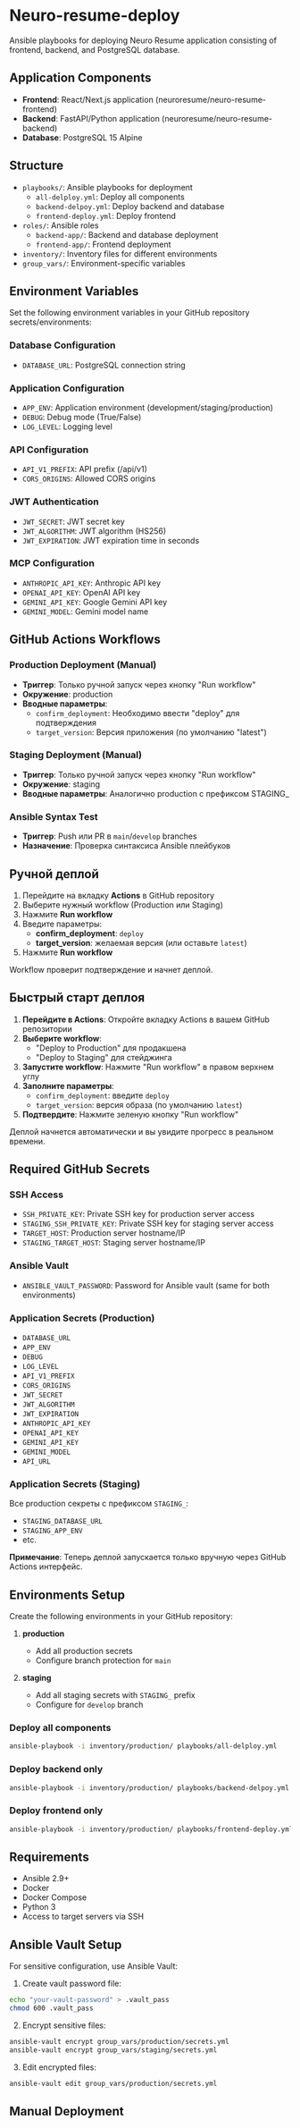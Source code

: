 # Neuro-resume-deploy

Ansible playbooks for deploying Neuro Resume application consisting of frontend, backend, and PostgreSQL database.

## Application Components

- **Frontend**: React/Next.js application (neuroresume/neuro-resume-frontend)
- **Backend**: FastAPI/Python application (neuroresume/neuro-resume-backend)
- **Database**: PostgreSQL 15 Alpine

## Structure

- `playbooks/`: Ansible playbooks for deployment
  - `all-delploy.yml`: Deploy all components
  - `backend-delpoy.yml`: Deploy backend and database
  - `frontend-deploy.yml`: Deploy frontend
- `roles/`: Ansible roles
  - `backend-app/`: Backend and database deployment
  - `frontend-app/`: Frontend deployment
- `inventory/`: Inventory files for different environments
- `group_vars/`: Environment-specific variables

## Environment Variables

Set the following environment variables in your GitHub repository secrets/environments:

### Database Configuration
- `DATABASE_URL`: PostgreSQL connection string

### Application Configuration
- `APP_ENV`: Application environment (development/staging/production)
- `DEBUG`: Debug mode (True/False)
- `LOG_LEVEL`: Logging level

### API Configuration
- `API_V1_PREFIX`: API prefix (/api/v1)
- `CORS_ORIGINS`: Allowed CORS origins

### JWT Authentication
- `JWT_SECRET`: JWT secret key
- `JWT_ALGORITHM`: JWT algorithm (HS256)
- `JWT_EXPIRATION`: JWT expiration time in seconds

### MCP Configuration
- `ANTHROPIC_API_KEY`: Anthropic API key
- `OPENAI_API_KEY`: OpenAI API key
- `GEMINI_API_KEY`: Google Gemini API key
- `GEMINI_MODEL`: Gemini model name

## GitHub Actions Workflows

### Production Deployment (Manual)
- **Триггер**: Только ручной запуск через кнопку "Run workflow"
- **Окружение**: production
- **Вводные параметры**:
  - `confirm_deployment`: Необходимо ввести "deploy" для подтверждения
  - `target_version`: Версия приложения (по умолчанию "latest")

### Staging Deployment (Manual)
- **Триггер**: Только ручной запуск через кнопку "Run workflow"
- **Окружение**: staging
- **Вводные параметры**: Аналогично production с префиксом STAGING_

### Ansible Syntax Test
- **Триггер**: Push или PR в `main`/`develop` branches
- **Назначение**: Проверка синтаксиса Ansible плейбуков

## Ручной деплой

1. Перейдите на вкладку **Actions** в GitHub repository
2. Выберите нужный workflow (Production или Staging)
3. Нажмите **Run workflow**
4. Введите параметры:
   - **confirm_deployment**: `deploy`
   - **target_version**: желаемая версия (или оставьте `latest`)
5. Нажмите **Run workflow**

Workflow проверит подтверждение и начнет деплой.

## Быстрый старт деплоя

1. **Перейдите в Actions**: Откройте вкладку Actions в вашем GitHub репозитории
2. **Выберите workflow**: 
   - "Deploy to Production" для продакшена
   - "Deploy to Staging" для стейджинга
3. **Запустите workflow**: Нажмите "Run workflow" в правом верхнем углу
4. **Заполните параметры**:
   - `confirm_deployment`: введите `deploy`
   - `target_version`: версия образа (по умолчанию `latest`)
5. **Подтвердите**: Нажмите зеленую кнопку "Run workflow"

Деплой начнется автоматически и вы увидите прогресс в реальном времени.

## Required GitHub Secrets

### SSH Access
- `SSH_PRIVATE_KEY`: Private SSH key for production server access
- `STAGING_SSH_PRIVATE_KEY`: Private SSH key for staging server access
- `TARGET_HOST`: Production server hostname/IP
- `STAGING_TARGET_HOST`: Staging server hostname/IP

### Ansible Vault
- `ANSIBLE_VAULT_PASSWORD`: Password for Ansible vault (same for both environments)

### Application Secrets (Production)
- `DATABASE_URL`
- `APP_ENV`
- `DEBUG`
- `LOG_LEVEL`
- `API_V1_PREFIX`
- `CORS_ORIGINS`
- `JWT_SECRET`
- `JWT_ALGORITHM`
- `JWT_EXPIRATION`
- `ANTHROPIC_API_KEY`
- `OPENAI_API_KEY`
- `GEMINI_API_KEY`
- `GEMINI_MODEL`
- `API_URL`

### Application Secrets (Staging)
Все production секреты с префиксом `STAGING_`:
- `STAGING_DATABASE_URL`
- `STAGING_APP_ENV`
- etc.

**Примечание**: Теперь деплой запускается только вручную через GitHub Actions интерфейс.

## Environments Setup

Create the following environments in your GitHub repository:

1. **production**
   - Add all production secrets
   - Configure branch protection for `main`

2. **staging**
   - Add all staging secrets with `STAGING_` prefix
   - Configure for `develop` branch

### Deploy all components
```bash
ansible-playbook -i inventory/production/ playbooks/all-delploy.yml
```

### Deploy backend only
```bash
ansible-playbook -i inventory/production/ playbooks/backend-delpoy.yml
```

### Deploy frontend only
```bash
ansible-playbook -i inventory/production/ playbooks/frontend-deploy.yml
```

## Requirements

- Ansible 2.9+
- Docker
- Docker Compose
- Python 3
- Access to target servers via SSH

## Ansible Vault Setup

For sensitive configuration, use Ansible Vault:

1. Create vault password file:
```bash
echo "your-vault-password" > .vault_pass
chmod 600 .vault_pass
```

2. Encrypt sensitive files:
```bash
ansible-vault encrypt group_vars/production/secrets.yml
ansible-vault encrypt group_vars/staging/secrets.yml
```

3. Edit encrypted files:
```bash
ansible-vault edit group_vars/production/secrets.yml
```

## Manual Deployment
